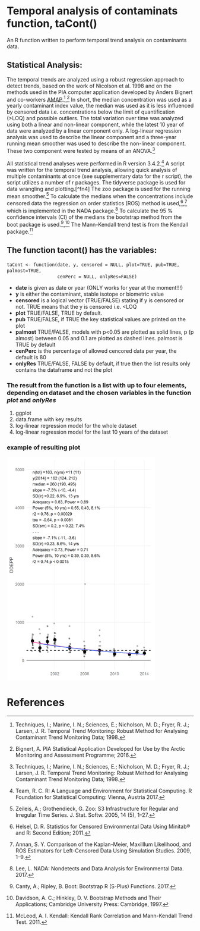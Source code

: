 # Temporal analysis of contaminats function, taCont()

An R function written to perform temporal trend analysis on contaminants data.

## Statistical Analysis:

The temporal trends are analyzed using a robust regression approach to detect trends, based on the work of Nicolson et al. 1998 and on the methods used in the PIA computer application developed by Anders Bignert and co-workers [AMAP](https://www.amap.no/documents/doc/pia-application-version-051113/1026).[^1],[^2] In short, the median concentration was used as a yearly contaminant index value, the median was used as it is less influenced by censored data i.e. concentrations below the limit of quantification (>LOQ) and possible outliers. The total variation over time was analyzed using both a linear and non-linear component, while the latest 10 year of data were analyzed by a linear component only. A log-linear regression analysis was used to describe the linear component and a three-year running mean smoother was used to describe the non-linear component. These two component were tested by means of an ANOVA.[^1]

All statistical trend analyses were performed in R version 3.4.2.[^3] A script was written for the temporal trend analysis, allowing quick analysis of multiple contaminants at once (see supplementary data for the r script), the script utilizes a number of r packages. The tidyverse package is used for data wrangling and plotting.[^fn4] The zoo package is used for the running mean smoother.[^5] To calculate the medians when the concentrations include censored data the regression on order statistics (ROS) method is used,[^6],[^7] which is implemented in the NADA package.[^8] To calculate the 95 % confidence intervals (CI) of the medians the bootstrap method from the boot package is used.[^9],[^10] The Mann-Kendall trend test is from the Kendall package.[^11]


## The function tacont() has the variables:

```
taCont <- function(date, y, censored = NULL, plot=TRUE, pub=TRUE, palmost=TRUE,
                   cenPerc = NULL, onlyRes=FALSE)
```

* **date** is given as date or year (ONLY works for year at the moment!!!)
* **y** is either the contaminant, stable isotope or biometric value
* **censored** is a logical vector (TRUE/FALSE) stating if y is censored or not. TRUE means that the y is censored i.e. <LOQ
* **plot** TRUE/FALSE, TRUE by default.
* **pub** TRUE/FALSE, if TRUE the key statistical values are printed on the plot
* **palmost** TRUE/FALSE, models with p<0.05 are plotted as solid lines, p (p almost) between 0.05 and 0.1 are plotted as dashed lines. palmost is TRUE by default
* **cenPerc** is the percentage of allowed cencored data per year, the default is 80
* **onlyRes** TRUE/FALSE, FALSE by default, if true then the list results only contains the dataframe and not the plot

### The result from the function is **a list with up to four elements**, depending on dataset and the chosen variables in the function *plot* and *onlyRes*

1. ggplot
2. data.frame with key results
3. log-linear regression model for the whole dataset
4. log-linear regression model for the last 10 years of the dataset

### example of resulting plot
<img src="images/demoplot.png" width="400">


# References

[^1]: Techniques, I.; Marine, I. N.; Sciences, E.; Nicholson, M. D.; Fryer, R. J.; Larsen, J. R. Temporal Trend Monitoring: Robust Method for Analysing Contaminant Trend Monitoring Data; 1998.

[^2]: Bignert, A. PIA Statistical Application Developed for Use by the Arctic Monitoring and Assessment Programme; 2016.

[^3]: Team, R. C. R: A Language and Environment for Statistical Computing. R Foundation for Statistical Computing: Vienna, Austria 2017.

[^4]: Wickham, H. Tidyverse: Easily Install and Load the “Tidyverse.” 2017.

[^5]: Zeileis, A.; Grothendieck, G. Zoo: S3 Infrastructure for Regular and Irregular Time Series. J. Stat. Softw. 2005, 14 (5), 1–27.

[^6]: Helsel, D. R. Statistics for Censored Environmental Data Using Minitab® and R: Second Edition; 2011.

[^7]: Annan, S. Y. Comparison of the Kaplan-Meier, Maxilllum Likelihood, and ROS Estimators for Left-Censored Data Using Simulation Studies. 2009, 1–9.

[^8]: Lee, L. NADA: Nondetects and Data Analysis for Environmental Data. 2017.

[^9]: Canty, A.; Ripley, B. Boot: Bootstrap R (S-Plus) Functions. 2017.

[^10]: Davidson, A. C.; Hinkley, D. V. Bootstrap Methods and Their Applications; Cambridge University Press: Cambridge, 1997.

[^11]: McLeod, A. I. Kendall: Kendall Rank Correlation and Mann-Kendall Trend Test. 2011.
